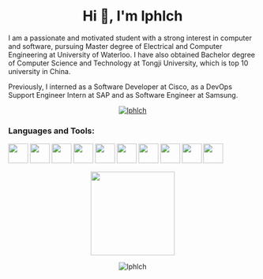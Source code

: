 <h1 align="center">Hi 👋, I'm lphlch</h1>

I am a passionate and motivated student with a strong interest in computer and software, pursuing Master degree of Electrical and Computer Engineering at University of Waterloo. I have also obtained Bachelor degree of Computer Science and Technology at Tongji University, which is top 10 university in China.  

Previously, I interned as a Software Developer at Cisco, as a DevOps Support Engineer Intern at SAP and as Software Engineer at Samsung.

<p align="center"> <a href="https://github.com/ryo-ma/github-profile-trophy"><img src="https://github-profile-trophy.vercel.app/?username=lphlch" alt="lphlch" /></a> </p>

<h3 align="left">Languages and Tools:</h3>
<p align="left">
            <img src="https://cdn.jsdelivr.net/gh/devicons/devicon/icons/javascript/javascript-original.svg" width="40" height="40"/>
            <img src="https://cdn.jsdelivr.net/gh/devicons/devicon/icons/python/python-original.svg" width="40" height="40"/>
            <img src="https://cdn.jsdelivr.net/gh/devicons/devicon/icons/mysql/mysql-original.svg" width="40" height="40"/>
            <img src="https://cdn.jsdelivr.net/gh/devicons/devicon/icons/django/django-plain.svg" width="40" height="40"/>
            <img src="https://cdn.jsdelivr.net/gh/devicons/devicon/icons/flask/flask-original.svg" width="40" height="40"/>
            <img src="https://cdn.jsdelivr.net/gh/devicons/devicon/icons/react/react-original.svg" width="40" height="40"/>
<!--             <img src="https://cdn.jsdelivr.net/gh/devicons/devicon/icons/qt/qt-original.svg" width="40" height="40"/> -->
            <img src="https://cdn.jsdelivr.net/gh/devicons/devicon/icons/kubernetes/kubernetes-plain.svg" width="40" height="40"/>
            <img src="https://cdn.jsdelivr.net/gh/devicons/devicon/icons/docker/docker-original.svg" width="40" height="40"/>
<!--             <img src="https://cdn.jsdelivr.net/gh/devicons/devicon/icons/jenkins/jenkins-original.svg" width="40" height="40"/> -->
<!--             <img src="https://cdn.jsdelivr.net/gh/devicons/devicon/icons/nginx/nginx-original.svg" width="40" height="40"/> -->
            <img src="https://cdn.jsdelivr.net/gh/devicons/devicon/icons/linux/linux-original.svg" width="40" height="40"/>
            <img src="https://cdn.jsdelivr.net/gh/devicons/devicon/icons/git/git-original.svg" width="40" height="40"/>
        </p> 



<div align="center">
<span>  </span>
<img height="170px" src="https://github-readme-stats.vercel.app/api?username=lphlch" />
<span>  </span>
</div>

<p align="center"> <img src="https://komarev.com/ghpvc/?username=lphlch&label=Profile%20views&color=0e75b6&style=flat" alt="lphlch" /> </p>

